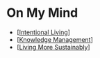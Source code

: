 # On My Mind

- [[Intentional Living]]
- [[Knowledge Management]]
- [[Living More Sustainably]]

[//begin]: # "Autogenerated link references for markdown compatibility"
[intentional living]: outlines/intentional-living "Intentional Living"
[knowledge management]: outlines/knowledge-management "Knowledge Management"
[living more sustainably]: outlines/living-more-sustainably "Living More Sustainably"
[//end]: # "Autogenerated link references"
